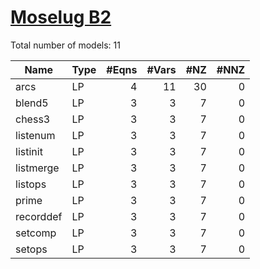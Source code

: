 #  [Moselug B2](https://www.fico.com/fico-xpress-optimization/docs/latest/mosel/UG/dhtml/moselugB2_sec_secB2initrec.html)

Total number of models:   11

| Name      | Type | #Eqns | #Vars | #NZ | #NNZ |
|-----------|------|------:|------:|----:|-----:|
| arcs      | LP   | 4     | 11    | 30  | 0    |
| blend5    | LP   | 3     | 3     | 7   | 0    |
| chess3    | LP   | 3     | 3     | 7   | 0    |
| listenum  | LP   | 3     | 3     | 7   | 0    |
| listinit  | LP   | 3     | 3     | 7   | 0    |
| listmerge | LP   | 3     | 3     | 7   | 0    |
| listops   | LP   | 3     | 3     | 7   | 0    |
| prime     | LP   | 3     | 3     | 7   | 0    |
| recorddef | LP   | 3     | 3     | 7   | 0    |
| setcomp   | LP   | 3     | 3     | 7   | 0    |
| setops    | LP   | 3     | 3     | 7   | 0    |

